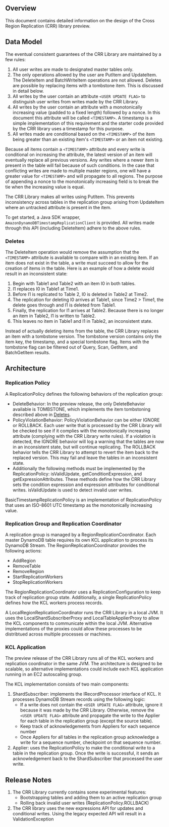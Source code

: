 ## Overview

This document contains detailed information on the design of the Cross Region Replication (CRR) library preview.

## Data Model

The eventual consistent guarantees of the CRR Library are maintained by a few rules:
1. All user writes are made to designated master tables only.
2. The only operations allowed by the user are PutItem and UpdateItem. The DeleteItem and BatchWriteItem operations are not allowed. Deletes are possible by replacing items with a tombstone item. This is discussed in detail below.
3. All writes by the user contain an attribute `<USER UPDATE FLAG>` to distinguish user writes from writes made by the CRR Library.
4. All writes by the user contain an attribute with a monotonically increasing value (padded to a fixed length) followed by a nonce. In this document this attribute will be called `<TIMESTAMP>`. A timestamp is a simple implementation of this requirement and the starter code provided by the CRR library uses a timestamp for this purpose.
5. All writes made are conditional based on the `<TIMESTAMP>` of the item being greater than an existing item's `<TIMESTAMP>` or an item not existing.

Because all items contain a `<TIMESTAMP>` attribute and every write is conditional on increasing the attribute, the latest version of an item will eventually replace all previous versions. Any writes where a newer item is present in the table will fail because of such conditions. In the case that conflicting writes are made to multiple master regions, one will have a greater value for `<TIMESTAMP>` and will propagate to all regions. The purpose of appending a nonce to the monotonically increasing field is to break the tie when the increasing value is equal. 

The CRR Library makes all writes using PutItem. This prevents inconsistency across tables in the replication group arising from UpdateItem where an untracked attribute is present in the item.

To get started, a Java SDK wrapper, `AmazonDynamoDBTimestampReplicationClient` is provided. All writes made through this API (including DeleteItem) adhere to the above rules.

### <a name="deletes"></a>Deletes

The DeleteItem operation would remove the assumption that the `<TIMESTAMP>` attribute is available to compare with in an existing item. If an item does not exist in the table, a write must succeed to allow for the creation of items in the table. Here is an example of how a delete would result in an inconsistent state: 
1. Begin with Table1 and Table2 with an item I0 in both tables.
2. I1 replaces I0 in Table1 at Time1.
3. Before I1 is replicated to Table 2, I0 is deleted in Table2 at Time2.
4. The replication for deleting I0 arrives at Table1, since Time2 > Time1, the delete goes through and I1 is deleted from Table1.
4. Finally, the replication for I1 arrives at Table2. Because there is no longer an item in Table2, I1 is written to Table2. 
5. This leaves no item in Table1 and I1 in Table2, an inconsistent state.

Instead of actually deleting items from the table, the CRR Library replaces an item with a tombstone version. The tombstone version contains only the item key, the timestamp, and a special tombstone flag. Items with the tombstone flag can be filtered out of Query, Scan, GetItem, and BatchGetItem results.

## Architecture
### Replication Policy
A ReplicationPolicy defines the following behaviors of the replication group:
- DeleteBehavior: In the preview release, the only DeleteBehavior available is TOMBSTONE, which implements the item tombstoning described above in [Deletes](#deletes).
- PolicyViolationBehavior: PolicyViolationBehavior can be either IGNORE or ROLLBACK. Each user write that is processed by the CRR Library will be checked to see if it complies with the monotonically increasing attribute (complying with the CRR Library write rules). If a violation is detected, the IGNORE behavior will log a warning that the tables are now in an inconsistent state, but will continue replicating. The ROLLBACK behavior tells the CRR Library to attempt to revert the item back to the replaced version. This may fail and leave the tables in an inconsistent state. 
- Additionally the following methods must be implemented by the ReplicationPolicy: isValidUpdate, getConditionExpression, and getExpressionAttributes. These methods define how the CRR Library sets the condition expression and expression attributes for conditional writes. isValidUpdate is used to detect invalid user writes.

BasicTimestampReplicationPolicy is an implementation of ReplicationPolicy that uses an ISO-8601 UTC timestamp as the monotonically increasing value.

### Replication Group and Replication Coordinator
A replication group is managed by a RegionReplicationCoordinator. Each master DynamoDB table requires its own KCL application to process its DynamoDB Stream. The RegionReplicationCoordinator provides the following actions: 
- AddRegion
- RemoveTable 
- RemoveRegion 
- StartReplicationWorkers
- StopReplicationWorkers

The RegionReplicationCoordinator uses a ReplicationConfiguration to keep track of replication group state. Additionally, a single ReplicationPolicy defines how the KCL workers process records.

A LocalRegionReplicationCoordinator runs the CRR Library in a local JVM. It uses the LocalShardSubscriberProxy and LocalTableApplierProxy to allow the KCL components to communicate within the local JVM. Alternative implementations of the proxies could allow these processes to be distribtued across multiple processes or machines.

### KCL Application

The preview release of the CRR Library runs all of the KCL workers and replication coordinator in the same JVM. The architecture is designed to be scalable, so alternative implementations could include each KCL application running in an EC2 autoscaling group.

The KCL implementation consists of two main components: 
1. ShardSubscriber: implements the IRecordProcessor interface of KCL. It processes DynamoDB Stream records using the following logic:
    - If a write does not contain the `<USER UPDATE FLAG>` attribute, ignore it because it was made by the CRR Library. Otherwise, remove the `<USER UPDATE FLAG>` attribute and propagate the write to the Applier for each table in the replication group (except the source table).
    - Keep track of acknowledgements from Appliers for each sequence number
    - Once Appliers for all tables in the replication group acknowledge a write for a sequence number, checkpoint on that sequence number.
2. Applier: uses the ReplicationPolicy to make the conditional write to a table in the replication group. Once the write is successful, it sends an acknowledgement back to the ShardSubscriber that processed the user write.

## Release Notes
1. The CRR Library currently contains some experimental features:
    - Bootstrapping tables and adding them to an active replication group
    - Rolling back invalid user writes (ReplicationPolicy.ROLLBACK)
2. The CRR library uses the new expressions API for updates and conditional writes. Using the legacy expected API will result in a ValidationException
